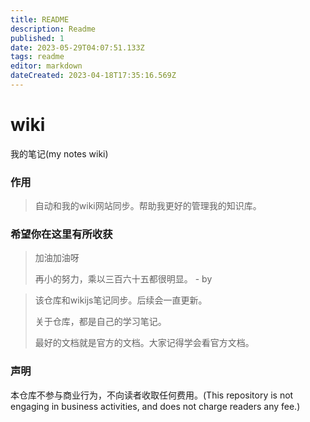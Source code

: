```yaml
---
title: README
description: Readme
published: 1
date: 2023-05-29T04:07:51.133Z
tags: readme
editor: markdown
dateCreated: 2023-04-18T17:35:16.569Z
---
```


# wiki
我的笔记(my notes wiki)


### 作用
> 自动和我的wiki网站同步。帮助我更好的管理我的知识库。


### 希望你在这里有所收获
> 加油加油呀
>
> 再小的努力，乘以三百六十五都很明显。 - by 


> 该仓库和wikijs笔记同步。后续会一直更新。
>
> 关于仓库，都是自己的学习笔记。
> 
> 最好的文档就是官方的文档。大家记得学会看官方文档。


### 声明
本仓库不参与商业行为，不向读者收取任何费用。(This repository is not engaging in business activities, and does not charge readers any fee.)

